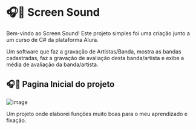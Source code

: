 # 🎧🎵 Screen Sound

Bem-vindo ao Screen Sound! Este projeto simples foi uma criação junto a um curso de C# da plataforma Alura.

Um software que faz a gravação de Artistas/Banda, mostra as bandas cadastradas, faz a gravação de avaliação desta banda/artista e exibe a média de avaliação da banda/artista.

## 🎧🎵 Pagina Inicial do projeto

![image](https://github.com/olegariobru/screenSound/assets/50889311/2ab50da0-cce5-4d3d-80ac-64c927219098)

Um projeto onde elaborei funções muito boas para o meu aprendizado e fixação.



